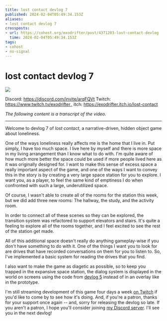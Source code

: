 ```yaml
---
title: lost contact devlog 7
published: 2024-02-04T05:49:34.153Z
aliases:
- lost contact devlog 7
crossposts:
- url: https://cohost.org/exodrifter/post/4371203-lost-contact-devlog
  time: 2024-02-04T05:49:34.153Z
tags:
- cohost
- no-signal
---
```


# lost contact devlog 7

![](https://youtu.be/gMK0DOTwisg)

Discord: https://discord.com/invite/arqFQVt
Twitch: https://www.twitch.tv/exodrifter_
itch: https://exodrifter.itch.io/lost-contact

_The following content is a transcript of the video._

---

Welcome to devlog 7 of _lost contact_, a narrative-driven, hidden object game about loneliness.

One of the ways loneliness really affects me is the home that I live in. Put simply, I have too much space. I live here by myself and there is more space in my living arrangement than I know what to do with. I'm quite aware of how much more better the space could be used if more people lived here as it was originally designed for. I want to make this sense of excess space a really important aspect of the game, and one of the ways I want to convey this in the story is by creating a very large space station for you to explore. I want you, as a player, to feel the same kind of emptiness I do when confronted with such a large, underutilized space.

Of course, I wasn't able to create all of the rooms for the station this week, but we did add three new rooms: The hallway, the study, and the activity room.

In order to connect all of these scenes so they can be explored, the transition system was refactored to support elevators and stairs. It's quite a feeling to explore all of the rooms together, and I feel excited to see the rest of the station get made.

All of this additional space doesn't really do anything gameplay-wise if you don't have something to do with it. One of the things I want you to look for are drives that have recorded conversations on them for you to listen to. So, I've implemented a basic system for reading the drives that you find.

I also want to make the game as diagetic as possible, so to keep you trapped in the expansive space station, the dialog system is displayed in the world on screens using the code from [devlog 5](20240120223842.md) instead of in an overlay like in the prototype.

I'm still streaming development of this game four days a week [on Twitch](https://www.twitch.tv/exodrifter_) if you'd like to come by to see how it's doing. And, if you're a patron, thanks for your support once again -- and, sorry for releasing the devlog so late. If you aren't a patron, I hope you'll consider joining [my Discord server](https://discord.com/invite/arqFQVt). I'll see you in the next devlog!

